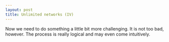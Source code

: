 ```yaml
---
layout: post
title: Unlimited networks (IV)
---
```


Now we need to do something a little bit more challenging. It is not too bad, however. The process is really logical and may even come intuitively.

